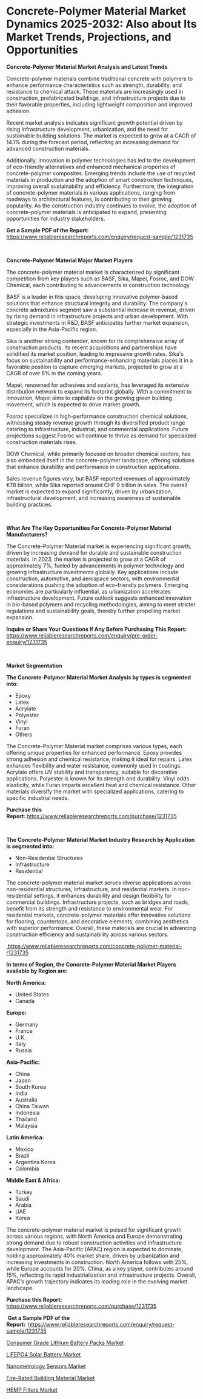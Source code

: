 <p><h1>Concrete-Polymer Material Market Dynamics 2025-2032: Also about Its Market Trends, Projections, and Opportunities</h1></p><p><strong>Concrete-Polymer Material Market Analysis and Latest Trends</strong></p>
<p><p>Concrete-polymer materials combine traditional concrete with polymers to enhance performance characteristics such as strength, durability, and resistance to chemical attack. These materials are increasingly used in construction, prefabricated buildings, and infrastructure projects due to their favorable properties, including lightweight composition and improved adhesion. </p><p>Recent market analysis indicates significant growth potential driven by rising infrastructure development, urbanization, and the need for sustainable building solutions. The market is expected to grow at a CAGR of 14.1% during the forecast period, reflecting an increasing demand for advanced construction materials. </p><p>Additionally, innovation in polymer technologies has led to the development of eco-friendly alternatives and enhanced mechanical properties of concrete-polymer composites. Emerging trends include the use of recycled materials in production and the adoption of smart construction techniques, improving overall sustainability and efficiency. Furthermore, the integration of concrete-polymer materials in various applications, ranging from roadways to architectural features, is contributing to their growing popularity. As the construction industry continues to evolve, the adoption of concrete-polymer materials is anticipated to expand, presenting opportunities for industry stakeholders.</p></p>
<p><strong>Get a Sample PDF of the Report:&nbsp;</strong> <a href="https://www.reliableresearchreports.com/enquiry/request-sample/1231735?utm_campaign=2197&utm_medium=2&utm_source=Github&utm_content=ia&utm_term=02022025&utm_id=concrete-polymer-material">https://www.reliableresearchreports.com/enquiry/request-sample/1231735</a></p>
<p>&nbsp;</p>
<p><strong>Concrete-Polymer Material Major Market Players</strong></p>
<p><p>The concrete-polymer material market is characterized by significant competition from key players such as BASF, Sika, Mapei, Fosroc, and DOW Chemical, each contributing to advancements in construction technology. </p><p>BASF is a leader in this space, developing innovative polymer-based solutions that enhance structural integrity and durability. The company's concrete admixtures segment saw a substantial increase in revenue, driven by rising demand in infrastructure projects and urban development. With strategic investments in R&D, BASF anticipates further market expansion, especially in the Asia-Pacific region.</p><p>Sika is another strong contender, known for its comprehensive array of construction products. Its recent acquisitions and partnerships have solidified its market position, leading to impressive growth rates. Sika's focus on sustainability and performance-enhancing materials places it in a favorable position to capture emerging markets, projected to grow at a CAGR of over 5% in the coming years.</p><p>Mapei, renowned for adhesives and sealants, has leveraged its extensive distribution network to expand its footprint globally. With a commitment to innovation, Mapei aims to capitalize on the growing green building movement, which is expected to drive market growth.</p><p>Fosroc specializes in high-performance construction chemical solutions, witnessing steady revenue growth through its diversified product range catering to infrastructure, industrial, and commercial applications. Future projections suggest Fosroc will continue to thrive as demand for specialized construction materials rises.</p><p>DOW Chemical, while primarily focused on broader chemical sectors, has also embedded itself in the concrete-polymer landscape, offering solutions that enhance durability and performance in construction applications.</p><p>Sales revenue figures vary, but BASF reported revenues of approximately €78 billion, while Sika reported around CHF 9 billion in sales. The overall market is expected to expand significantly, driven by urbanization, infrastructural development, and increasing awareness of sustainable building practices.</p></p>
<p>&nbsp;</p>
<p><strong>What Are The Key Opportunities For Concrete-Polymer Material Manufacturers?</strong></p>
<p><p>The Concrete-Polymer Material market is experiencing significant growth, driven by increasing demand for durable and sustainable construction materials. In 2023, the market is projected to grow at a CAGR of approximately 7%, fueled by advancements in polymer technology and growing infrastructure investments globally. Key applications include construction, automotive, and aerospace sectors, with environmental considerations pushing the adoption of eco-friendly polymers. Emerging economies are particularly influential, as urbanization accelerates infrastructure development. Future outlook suggests enhanced innovation in bio-based polymers and recycling methodologies, aiming to meet stricter regulations and sustainability goals, thereby further propelling market expansion.</p></p>
<p><strong>Inquire or Share Your Questions If Any Before Purchasing This Report:</strong> <a href="https://www.reliableresearchreports.com/enquiry/pre-order-enquiry/1231735?utm_campaign=2197&utm_medium=2&utm_source=Github&utm_content=ia&utm_term=02022025&utm_id=concrete-polymer-material">https://www.reliableresearchreports.com/enquiry/pre-order-enquiry/1231735</a></p>
<p>&nbsp;</p>
<p><strong>Market Segmentation</strong></p>
<p><strong>The Concrete-Polymer Material Market Analysis by types is segmented into:</strong></p>
<p><ul><li>Epoxy</li><li>Latex</li><li>Acrylate</li><li>Polyester</li><li>Vinyl</li><li>Furan</li><li>Others</li></ul></p>
<p><p>The Concrete-Polymer Material market comprises various types, each offering unique properties for enhanced performance. Epoxy provides strong adhesion and chemical resistance, making it ideal for repairs. Latex enhances flexibility and water resistance, commonly used in coatings. Acrylate offers UV stability and transparency, suitable for decorative applications. Polyester is known for its strength and durability. Vinyl adds elasticity, while Furan imparts excellent heat and chemical resistance. Other materials diversify the market with specialized applications, catering to specific industrial needs.</p></p>
<p><strong>Purchase this Report:&nbsp;</strong><a href="https://www.reliableresearchreports.com/purchase/1231735?utm_campaign=2197&utm_medium=2&utm_source=Github&utm_content=ia&utm_term=02022025&utm_id=concrete-polymer-material">https://www.reliableresearchreports.com/purchase/1231735</a></p>
<p>&nbsp;</p>
<p><strong>The Concrete-Polymer Material Market Industry Research by Application is segmented into:</strong></p>
<p><ul><li>Non-Residential Structures</li><li>Infrastructure</li><li>Residential</li></ul></p>
<p><p>The concrete-polymer material market serves diverse applications across non-residential structures, infrastructure, and residential markets. In non-residential settings, it enhances durability and design flexibility for commercial buildings. Infrastructure projects, such as bridges and roads, benefit from its strength and resistance to environmental wear. For residential markets, concrete-polymer materials offer innovative solutions for flooring, countertops, and decorative elements, combining aesthetics with superior performance. Overall, these materials are crucial in advancing construction efficiency and sustainability across various sectors.</p></p>
<p><a href="https://www.reliableresearchreports.com/concrete-polymer-material-r1231735?utm_campaign=2197&utm_medium=2&utm_source=Github&utm_content=ia&utm_term=02022025&utm_id=concrete-polymer-material">&nbsp;https://www.reliableresearchreports.com/concrete-polymer-material-r1231735</a></p>
<p><strong>In terms of Region, the Concrete-Polymer Material Market Players available by Region are:</strong></p>
<p>
    <p> <strong> North America: </strong>
        <ul>
            <li>United States</li>
            <li>Canada</li>
        </ul>
        </p> 
    <p> <strong> Europe: </strong>
        <ul>
            <li>Germany</li>
            <li>France</li>
            <li>U.K.</li>
            <li>Italy</li>
            <li>Russia</li>
        </ul>
        </p> 
    <p> <strong> Asia-Pacific: </strong>
        <ul>
            <li>China</li>
            <li>Japan</li>
            <li>South Korea</li>
            <li>India</li>
            <li>Australia</li>
            <li>China Taiwan</li>
            <li>Indonesia</li>
            <li>Thailand</li>
            <li>Malaysia</li>
        </ul>
        </p> 
    <p> <strong> Latin America: </strong>
        <ul>
            <li>Mexico</li>
            <li>Brazil</li>
            <li>Argentina Korea</li>
            <li>Colombia</li>
        </ul>
        </p> 
    <p> <strong> Middle East & Africa: </strong>
        <ul>
            <li>Turkey</li>
            <li>Saudi</li>
            <li>Arabia</li>
            <li>UAE</li>
            <li>Korea</li>
        </ul>
    </p>
    </p>
<p><p>The concrete-polymer material market is poised for significant growth across various regions, with North America and Europe demonstrating strong demand due to robust construction activities and infrastructure development. The Asia-Pacific (APAC) region is expected to dominate, holding approximately 40% market share, driven by urbanization and increasing investments in construction. North America follows with 25%, while Europe accounts for 20%. China, as a key player, contributes around 15%, reflecting its rapid industrialization and infrastructure projects. Overall, APAC’s growth trajectory indicates its leading role in the evolving market landscape.</p></p>
<p><strong>Purchase this Report: </strong><a href="https://www.reliableresearchreports.com/purchase/1231735?utm_campaign=2197&utm_medium=2&utm_source=Github&utm_content=ia&utm_term=02022025&utm_id=concrete-polymer-material">https://www.reliableresearchreports.com/purchase/1231735</a></p>
<p>&nbsp;<strong>Get a Sample PDF of the Report:&nbsp;&nbsp;</strong><a href="https://www.reliableresearchreports.com/enquiry/request-sample/1231735?utm_campaign=2197&utm_medium=2&utm_source=Github&utm_content=ia&utm_term=02022025&utm_id=concrete-polymer-material">https://www.reliableresearchreports.com/enquiry/request-sample/1231735</a></p>
<p><strong></strong></p>
<p><p><a href="https://www.linkedin.com/pulse/projecting-consumer-grade-lithium-battery-packs-markets-avl5f?utm_campaign=2197&utm_medium=2&utm_source=Github&utm_content=ia&utm_term=02022025&utm_id=concrete-polymer-material">Consumer Grade Lithium Battery Packs Market</a></p><p><a href="https://www.linkedin.com/pulse/lifepo4-solar-battery-market-report-industry-drivers-xggzc?utm_campaign=2197&utm_medium=2&utm_source=Github&utm_content=ia&utm_term=02022025&utm_id=concrete-polymer-material">LIFEPO4 Solar Battery Market</a></p><p><a href="https://www.linkedin.com/pulse/nanometrology-sensors-market-analysis-report-global-insights-aiesc?utm_campaign=2197&utm_medium=2&utm_source=Github&utm_content=ia&utm_term=02022025&utm_id=concrete-polymer-material">Nanometrology Sensors Market</a></p><p><a href="https://github.com/norbeludie83/Market-Research-Report-List-1/blob/main/fire-rated-building-material-market.md?utm_campaign=2197&utm_medium=2&utm_source=Github&utm_content=ia&utm_term=02022025&utm_id=concrete-polymer-material">Fire-Rated Building Material Market</a></p><p><a href="https://www.linkedin.com/pulse/evaluating-hemp-filters-market-2025-2032-trends-growth-6hdpc?utm_campaign=2197&utm_medium=2&utm_source=Github&utm_content=ia&utm_term=02022025&utm_id=concrete-polymer-material">HEMP Filters Market</a></p></p>